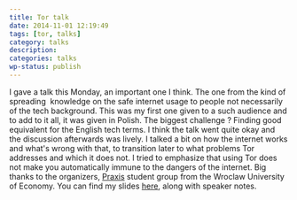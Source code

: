 ```yaml
---
title: Tor talk
date: 2014-11-01 12:19:49
tags: [tor, talks]
category: talks
description:
categories: talks
wp-status: publish
---
```


I gave a talk this Monday, an important one I think. The one from the
kind of spreading  knowledge on the safe internet usage to people not
necessarily of the tech background. This was my first one given to a
such audience and to add to it all, it was given in Polish. The biggest
challenge ? Finding good equivalent for the English tech terms. I think
the talk went quite okay and the discussion afterwards was
lively. I talked a bit on how the internet works and what's wrong with
that, to transition later to what problems Tor addresses and which it
does not. I tried to emphasize that using Tor does not make you
automatically immune to the dangers of the internet. Big thanks to the
organizers, [Praxis](http://praxis.ue.wroc.pl/) student group from
the Wroclaw University of Economy. You can find my slides
[here](https://github.com/cyplo/talks/tree/master/tor_for_beginners), along with speaker notes.
